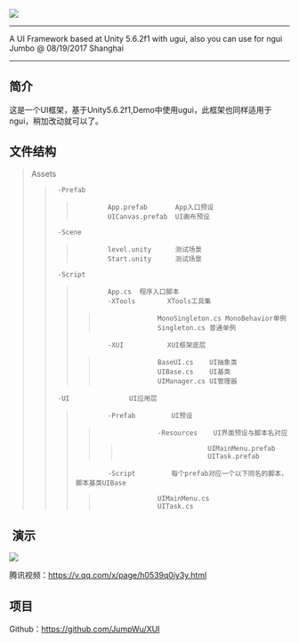 ![](http://upload-images.jianshu.io/upload_images/191918-3f08125a45a43267.png)

*****************************************************************
 A UI Framework based at Unity 5.6.2f1 with ugui, also you can use for ngui
 Jumbo @ 08/19/2017 Shanghai  
******************************************************************


## 简介
这是一个UI框架，基于Unity5.6.2f1,Demo中使用ugui，此框架也同样适用于ngui，稍加改动就可以了。


## 文件结构
>Assets
>>      -Prefab
>>>             App.prefab       App入口预设
>>>             UICanvas.prefab  UI画布预设
>>      -Scene
>>>             level.unity      测试场景
>>>             Start.unity      测试场景
>>      -Script
>>>             App.cs  程序入口脚本
>>>             -XTools        XTools工具集
>>>>                    MonoSingleton.cs MonoBehavior单例
>>>>                    Singleton.cs 普通单例
>>>             -XUI           XUI框架底层
>>>>                    BaseUI.cs    UI抽象类
>>>>                    UIBase.cs    UI基类
>>>>                    UIManager.cs UI管理器
>>      -UI               UI应用层
>>>             -Prefab         UI预设
>>>>                    -Resources    UI界面预设与脚本名对应
>>>>>                           UIMainMenu.prefab
>>>>>                           UITask.prefab
>>>             -Script         每个prefab对应一个以下同名的脚本，脚本基类UIBase
>>>>                    UIMainMenu.cs
>>>>                    UITask.cs

        
        
##  演示
![](http://upload-images.jianshu.io/upload_images/191918-4064b8cc76203273.gif?imageMogr2/auto-orient/strip)

腾讯视频：https://v.qq.com/x/page/h0539q0iy3y.html

## 项目
Github：https://github.com/JumpWu/XUI
